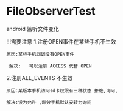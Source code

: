 # FileObserverTest
android 监听文件变化

!!!需要注意
1.注册OPEN事件在某些手机不生效

    原因:某些手机回调没有OPEN事件

     解决:   可以注册 ACCESS 代替 OPEN

2.注册ALL_EVENTS 不生效

    原因:某版本手机访问sd卡权限有三种状态 拒绝,询问,

    解决:设为允许 ,部分手机默认安转为询问
